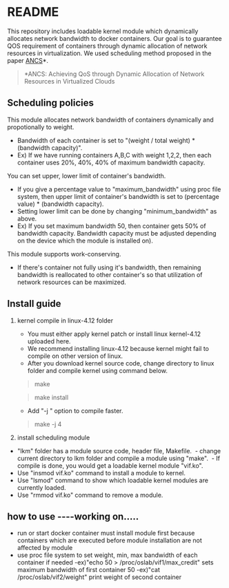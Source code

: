 # README

This repository includes loadable kernel module which dynamically allocates network bandwidth to docker containers. Our goal is to guarantee QOS requirement of containers through dynamic allocation of network resources in virtualization. We used scheduling method proposed in the paper [ANCS](https://www.hindawi.com/journals/sp/2016/4708195/abs/)*. 

> *ANCS: Achieving QoS through Dynamic Allocation of Network Resources in Virtualized Clouds


## Scheduling policies

This module allocates network bandwidth of containers dynamically and propotionally to weight. 
   - Bandwidth of each container is set to "(weight / total weight) * (bandwidth capacity)".
   - Ex) If we have running containers A,B,C with weight 1,2,2, then each container uses 20%, 40%, 40% of maximum bandwidth capacity.


You can set upper, lower limit of container's bandwidth.
   - If you give a percentage value to "maximum_bandwidth" using proc file system, then upper limit of container's bandwidth is set to (percentage value) * (bandwidth capacity).
   - Setting lower limit can be done by changing "minimum_bandwidth" as above.
   - Ex) If you set maximum bandwidth 50, then container gets 50% of bandwidth capacity. Bandwidth capacity must be adjusted depending on the device which the module is installed on).


This module supports work-conserving.
   - If there's container not fully using it's bandwidth, then remaining bandwidth is reallocated to other container's so that utilization of network resources can be maximized.

## Install guide

1. kernel compile in linux-4.12 folder
   - You must either apply kernel patch or install linux kernel-4.12 uploaded here. 
   - We recommend installing linux-4.12 because kernel might fail to compile on other version of linux.
   - After you download kernel source code, change directory to linux folder and compile kernel using command below.
   
   	> make
	
	> make install

   - Add "-j <number of core>" option to compile faster.

   > make -j 4


2. install scheduling module 
  - "lkm" folder has a module source code, header file, Makefile.
  - change current directory to lkm folder and compile a module using "make". 
  - If compile is done, you would get a loadable kernel module "vif.ko".
  - Use "insmod vif.ko" command to install a module to kernel.
  - Use "lsmod" command to show which loadable kernel modules are currently loaded.
  - Use "rmmod vif.ko" command to remove a module.

## how to use ----working on.....
  - run or start docker container
	must install module first because containers which are executed before module installation are not affected by module
  - use proc file system to set weight, min, max bandwidth of each container if needed
	-ex)"echo 50 > /proc/oslab/vif1/max_credit" sets maximum bandwidth of first container 50
	-ex)"cat /proc/oslab/vif2/weight" print weight of second container
	
